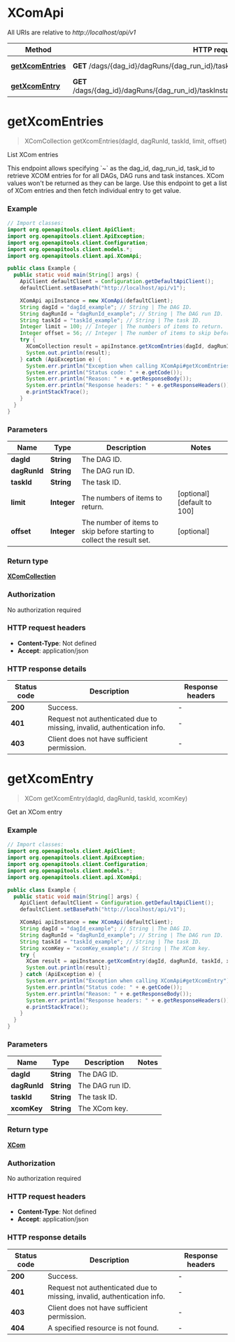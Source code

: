 # XComApi

All URIs are relative to *http://localhost/api/v1*

Method | HTTP request | Description
------------- | ------------- | -------------
[**getXcomEntries**](XComApi.md#getXcomEntries) | **GET** /dags/{dag_id}/dagRuns/{dag_run_id}/taskInstances/{task_id}/xcomEntries | List XCom entries
[**getXcomEntry**](XComApi.md#getXcomEntry) | **GET** /dags/{dag_id}/dagRuns/{dag_run_id}/taskInstances/{task_id}/xcomEntries/{xcom_key} | Get an XCom entry


<a name="getXcomEntries"></a>
# **getXcomEntries**
> XComCollection getXcomEntries(dagId, dagRunId, taskId, limit, offset)

List XCom entries

This endpoint allows specifying &#x60;~&#x60; as the dag_id, dag_run_id, task_id to retrieve XCOM entries for for all DAGs, DAG runs and task instances. XCom values won&#39;t be returned as they can be large. Use this endpoint to get a list of XCom entries and then fetch individual entry to get value.

### Example
```java
// Import classes:
import org.openapitools.client.ApiClient;
import org.openapitools.client.ApiException;
import org.openapitools.client.Configuration;
import org.openapitools.client.models.*;
import org.openapitools.client.api.XComApi;

public class Example {
  public static void main(String[] args) {
    ApiClient defaultClient = Configuration.getDefaultApiClient();
    defaultClient.setBasePath("http://localhost/api/v1");

    XComApi apiInstance = new XComApi(defaultClient);
    String dagId = "dagId_example"; // String | The DAG ID.
    String dagRunId = "dagRunId_example"; // String | The DAG run ID.
    String taskId = "taskId_example"; // String | The task ID.
    Integer limit = 100; // Integer | The numbers of items to return.
    Integer offset = 56; // Integer | The number of items to skip before starting to collect the result set.
    try {
      XComCollection result = apiInstance.getXcomEntries(dagId, dagRunId, taskId, limit, offset);
      System.out.println(result);
    } catch (ApiException e) {
      System.err.println("Exception when calling XComApi#getXcomEntries");
      System.err.println("Status code: " + e.getCode());
      System.err.println("Reason: " + e.getResponseBody());
      System.err.println("Response headers: " + e.getResponseHeaders());
      e.printStackTrace();
    }
  }
}
```

### Parameters

Name | Type | Description  | Notes
------------- | ------------- | ------------- | -------------
 **dagId** | **String**| The DAG ID. |
 **dagRunId** | **String**| The DAG run ID. |
 **taskId** | **String**| The task ID. |
 **limit** | **Integer**| The numbers of items to return. | [optional] [default to 100]
 **offset** | **Integer**| The number of items to skip before starting to collect the result set. | [optional]

### Return type

[**XComCollection**](XComCollection.md)

### Authorization

No authorization required

### HTTP request headers

 - **Content-Type**: Not defined
 - **Accept**: application/json

### HTTP response details
| Status code | Description | Response headers |
|-------------|-------------|------------------|
**200** | Success. |  -  |
**401** | Request not authenticated due to missing, invalid, authentication info. |  -  |
**403** | Client does not have sufficient permission. |  -  |

<a name="getXcomEntry"></a>
# **getXcomEntry**
> XCom getXcomEntry(dagId, dagRunId, taskId, xcomKey)

Get an XCom entry

### Example
```java
// Import classes:
import org.openapitools.client.ApiClient;
import org.openapitools.client.ApiException;
import org.openapitools.client.Configuration;
import org.openapitools.client.models.*;
import org.openapitools.client.api.XComApi;

public class Example {
  public static void main(String[] args) {
    ApiClient defaultClient = Configuration.getDefaultApiClient();
    defaultClient.setBasePath("http://localhost/api/v1");

    XComApi apiInstance = new XComApi(defaultClient);
    String dagId = "dagId_example"; // String | The DAG ID.
    String dagRunId = "dagRunId_example"; // String | The DAG run ID.
    String taskId = "taskId_example"; // String | The task ID.
    String xcomKey = "xcomKey_example"; // String | The XCom key.
    try {
      XCom result = apiInstance.getXcomEntry(dagId, dagRunId, taskId, xcomKey);
      System.out.println(result);
    } catch (ApiException e) {
      System.err.println("Exception when calling XComApi#getXcomEntry");
      System.err.println("Status code: " + e.getCode());
      System.err.println("Reason: " + e.getResponseBody());
      System.err.println("Response headers: " + e.getResponseHeaders());
      e.printStackTrace();
    }
  }
}
```

### Parameters

Name | Type | Description  | Notes
------------- | ------------- | ------------- | -------------
 **dagId** | **String**| The DAG ID. |
 **dagRunId** | **String**| The DAG run ID. |
 **taskId** | **String**| The task ID. |
 **xcomKey** | **String**| The XCom key. |

### Return type

[**XCom**](XCom.md)

### Authorization

No authorization required

### HTTP request headers

 - **Content-Type**: Not defined
 - **Accept**: application/json

### HTTP response details
| Status code | Description | Response headers |
|-------------|-------------|------------------|
**200** | Success. |  -  |
**401** | Request not authenticated due to missing, invalid, authentication info. |  -  |
**403** | Client does not have sufficient permission. |  -  |
**404** | A specified resource is not found. |  -  |

